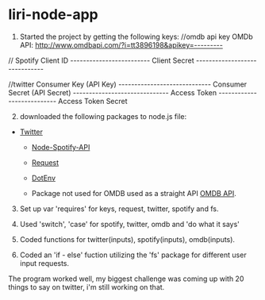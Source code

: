 # liri-node-app

1. Started the project by getting the following keys:
//omdb api key
OMDb API: http://www.omdbapi.com/?i=tt3896198&apikey=---------

// Spotify
Client ID -------------------------
Client Secret ------------------------------

//twitter
Consumer Key (API Key)	-----------------------------
Consumer Secret (API Secret)	------------------------------
Access Token	---------------------------
Access Token Secret

2. downloaded the following packages to node.js file:
* [Twitter](https://www.npmjs.com/package/twitter)
   
   * [Node-Spotify-API](https://www.npmjs.com/package/node-spotify-api)
   
   * [Request](https://www.npmjs.com/package/request)

   * [DotEnv](https://www.npmjs.com/package/dotenv)

   * Package not used for OMDB used as a straight API [OMDB API](http://www.omdbapi.com).
     
3. Set up var 'requires' for keys, request, twitter, spotify and fs.

4. Used 'switch', 'case' for spotify, twitter, omdb and 'do what it says'

5. Coded functions for twitter(inputs), spotify(inputs), omdb(inputs).
 
6. Coded an 'if - else' fuction utilizing the 'fs' package for different user input requests.

The program worked well, my biggest challenge was coming up with 20 things to say on twitter, i'm still working on that. 

